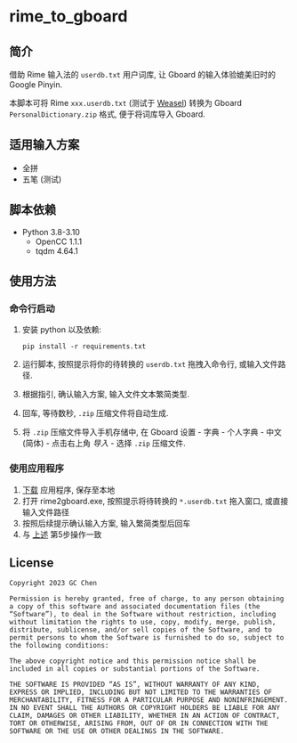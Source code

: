 # rime_to_gboard

## 简介

借助 Rime 输入法的 `userdb.txt` 用户词库, 让 Gboard 的输入体验媲美旧时的 Google Pinyin.

本脚本可将 Rime `xxx.userdb.txt` (测试于 [Weasel](https://github.com/rime/weasel)) 转换为 Gboard `PersonalDictionary.zip` 格式, 便于将词库导入 Gboard.

## 适用输入方案

- 全拼
- 五笔 (测试)

## 脚本依赖

- Python 3.8-3.10
  - OpenCC 1.1.1
  - tqdm 4.64.1

## 使用方法

### 命令行启动

1. 安装 python 以及依赖:

    ```shell
    pip install -r requirements.txt
    ```

2. 运行脚本, 按照提示将你的待转换的 `userdb.txt` 拖拽入命令行, 或输入文件路径.

3. 根据指引, 确认输入方案, 输入文件文本繁简类型.

4. 回车, 等待数秒, `.zip` 压缩文件将自动生成.

5. 将 `.zip` 压缩文件导入手机存储中, 在 Gboard 设置 - 字典 - 个人字典 - 中文 (简体) - 点击右上角 *导入* - 选择 `.zip` 压缩文件.

### 使用应用程序

1. [下载](https://github.com/cgcel/rime_to_gboard/releases) 应用程序, 保存至本地
2. 打开 rime2gboard.exe, 按照提示将待转换的 `*.userdb.txt` 拖入窗口, 或直接输入文件路径
3. 按照后续提示确认输入方案, 输入繁简类型后回车
4. 与 [上述](#命令行) 第5步操作一致

## License

```License
Copyright 2023 GC Chen

Permission is hereby granted, free of charge, to any person obtaining a copy of this software and associated documentation files (the “Software”), to deal in the Software without restriction, including without limitation the rights to use, copy, modify, merge, publish, distribute, sublicense, and/or sell copies of the Software, and to permit persons to whom the Software is furnished to do so, subject to the following conditions:

The above copyright notice and this permission notice shall be included in all copies or substantial portions of the Software.

THE SOFTWARE IS PROVIDED “AS IS”, WITHOUT WARRANTY OF ANY KIND, EXPRESS OR IMPLIED, INCLUDING BUT NOT LIMITED TO THE WARRANTIES OF MERCHANTABILITY, FITNESS FOR A PARTICULAR PURPOSE AND NONINFRINGEMENT. IN NO EVENT SHALL THE AUTHORS OR COPYRIGHT HOLDERS BE LIABLE FOR ANY CLAIM, DAMAGES OR OTHER LIABILITY, WHETHER IN AN ACTION OF CONTRACT, TORT OR OTHERWISE, ARISING FROM, OUT OF OR IN CONNECTION WITH THE SOFTWARE OR THE USE OR OTHER DEALINGS IN THE SOFTWARE.
```
